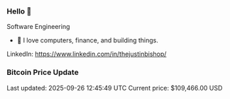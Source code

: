 ### Hello 🤙  

Software Engineering

- 🔭 I love computers, finance, and building things.
  
LinkedIn: https://www.linkedin.com/in/thejustinbishop/  






















































































































































































































































































































































































































































































































































































































































































































































































































































































































































































































































































































































### Bitcoin Price Update
Last updated: 2025-09-26 12:45:49 UTC
Current price: $109,466.00 USD
